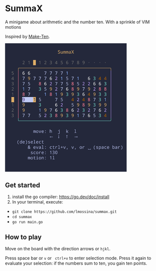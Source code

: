 # SummaX

A minigame about arithmetic and the number ten. With a sprinkle of VIM motions

Inspired by [Make-Ten](https://pancelor.itch.io/make-ten).

<img src="https://github.com/lmossina/summax/blob/main/doc/assets/summax_screenshot.png" alt="game-screenshot" width="400">

## Get started

1. install the go compiler: https://go.dev/doc/install
2. In your terminal, execute:
- `git clone https://github.com/lmossina/summax.git`
- `cd summax` 
- `go run main.go`

## How to play
Move on the board with the direction arrows or `hjkl`.

Press space bar or `v` or ` ctrl+v` to enter selection mode. Press it again to evaluate your selection: if the numbers sum to ten, you gain ten points.

